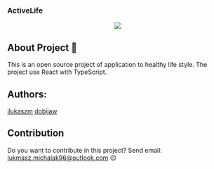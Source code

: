 ### ActiveLife 
<p align="center">
<img src="https://i.imgur.com/BhVXha1.png">
</p>

## About Project 📖

This is an open source project of application to healthy life style. The project use React with TypeScript. 

## Authors: 
[ilukaszm](https://github.com/ilukaszm)
[dobijaw](https://github.com/dobijaw)

## Contribution

Do you want to contribute in this project? Send email: lukmasz.michalak96@outlook.com 😉


